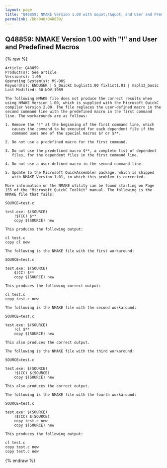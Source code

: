 ```yaml
---
layout: page
title: "Q48859: NMAKE Version 1.00 with &quot;!&quot; and User and Predefined Macros"
permalink: /kb/048/Q48859/
---
```


## Q48859: NMAKE Version 1.00 with &quot;!&quot; and User and Predefined Macros

{% raw %}

	Article: Q48859
	Product(s): See article
	Version(s): 1.00
	Operating System(s): MS-DOS
	Keyword(s): ENDUSER | S_QuickC buglist1.00 fixlist1.01 | mspl13_basic
	Last Modified: 30-NOV-1989
	
	The following NMAKE file does not produce the correct results when
	using NMAKE Version 1.00, which is supplied with the Microsoft QuickC
	compiler Version 2.00. The file replaces the user-defined macro in the
	second command line with the predefined macro in the first command
	line. The workarounds are as follows:
	
	1. Remove the "!" at the beginning of the first command line, which
	   causes the command to be executed for each dependent file if the
	   command uses one of the special macros $? or $**.
	
	2. Do not use a predefined macro for the first command.
	
	3. Do not use the predefined macro $**, a complete list of dependent
	   files, for the dependent files in the first command line.
	
	4. Do not use a user-defined macro in the second command line.
	
	5. Update to the Microsoft QuickAssembler package, which is shipped
	   with NMAKE Version 1.01, in which this problem is corrected.
	
	More information on the NMAKE utility can be found starting on Page
	155 of the "Microsoft QuickC Toolkit" manual. The following is the
	NMAKE file that fails:
	
	SOURCE=test.c
	
	test.exe: $(SOURCE)
	    !$(CC) $**
	    copy $(SOURCE) new
	
	This produces the following output:
	
	cl test.c
	copy cl new
	
	The following is the NMAKE file with the first workaround:
	
	SOURCE=test.c
	
	test.exe: $(SOURCE)
	    $(CC) $**
	    copy $(SOURCE) new
	
	This produces the following correct output:
	
	cl test.c
	copy test.c new
	
	The following is the NMAKE file with the second workaround:
	
	SOURCE=test.c
	
	test.exe: $(SOURCE)
	    !cl $**
	    copy $(SOURCE) new
	
	This also produces the correct output.
	
	The following is the NMAKE file with the third workaround:
	
	SOURCE=test.c
	
	test.exe: $(SOURCE)
	    !$(CC) $(SOURCE)
	    copy $(SOURCE) new
	
	This also produces the correct output.
	
	The following is the NMAKE file with the fourth workaround:
	
	SOURCE=test.c
	
	test.exe: $(SOURCE)
	    !$(CC) $(SOURCE)
	    copy test.c new
	    copy $(SOURCE) new
	
	This produces the following output:
	
	cl test.c
	copy test.c new
	copy test.c new

{% endraw %}
